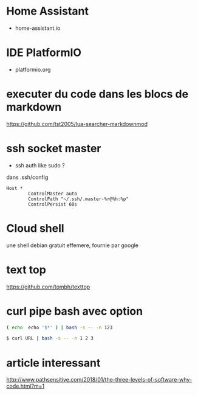 # Home Assistant

* home-assistant.io

# IDE PlatformIO

* platformio.org

# executer du code dans les blocs de markdown

https://github.com/tst2005/lua-searcher-markdownmod

# ssh socket master

* ssh auth like sudo ?

dans .ssh/config
```
Host *
        ControlMaster auto
        ControlPath "~/.ssh/.master-%r@%h:%p"
        ControlPersist 60s
```

# Cloud shell

une shell debian gratuit effemere, fournie par google

# text top

https://github.com/tombh/texttop

# curl pipe bash avec option

```sh
( echo  echo '$*' ) | bash -s -- -n 123
```

```sh
$ curl URL | bash -s -- -n 1 2 3
```

# article interessant 

http://www.pathsensitive.com/2018/01/the-three-levels-of-software-why-code.html?m=1

